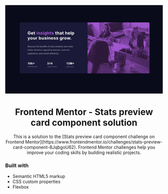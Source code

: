 <img src="https://github.com/CarolinaDangelo/stats-preview-card/blob/fe8a0e3a0fc89ccfe93e73e529460288e8f7b15f/images/captura.jpg">

<h1 align="center">Frontend Mentor - Stats preview card component solution</h1>

<p align="center">This is a solution to the [Stats preview card component challenge on Frontend Mentor](https://www.frontendmentor.io/challenges/stats-preview-card-component-8JqbgoU62). Frontend Mentor challenges help you improve your coding skills by building realistic projects.</p>

### Built with

- Semantic HTML5 markup
- CSS custom properties
- Flexbox
